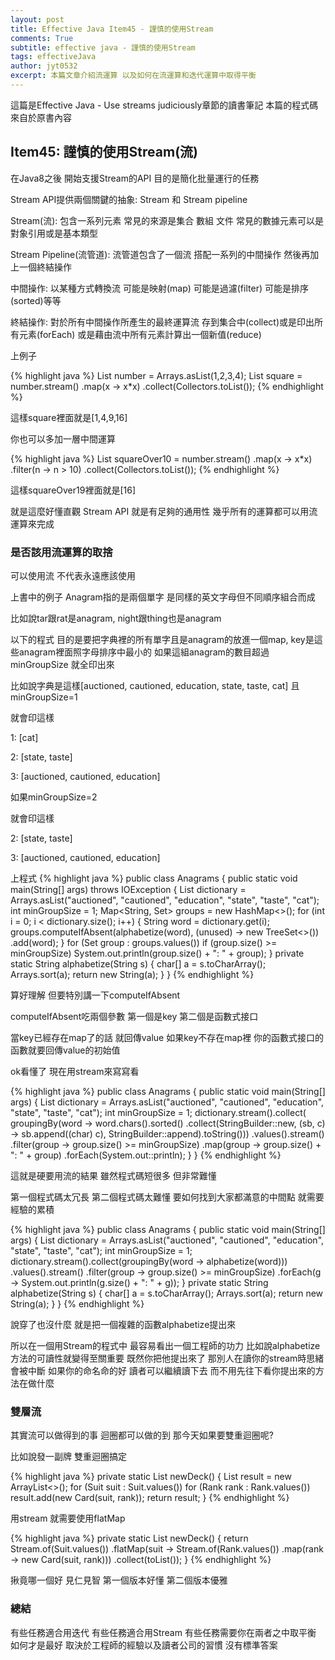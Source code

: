 ```yaml
---
layout: post
title: Effective Java Item45 - 謹慎的使用Stream
comments: True 
subtitle: effective java - 謹慎的使用Stream
tags: effectiveJava
author: jyt0532
excerpt: 本篇文章介紹流運算 以及如何在流運算和迭代運算中取得平衡
---
```


這篇是Effective Java - Use streams judiciously章節的讀書筆記 本篇的程式碼來自於原書內容

## Item45: 謹慎的使用Stream(流)

在Java8之後 開始支援Stream的API 目的是簡化批量運行的任務

Stream API提供兩個關鍵的抽象: Stream 和 Stream pipeline

Stream(流): 包含一系列元素 常見的來源是集合 數組 文件 常見的數據元素可以是對象引用或是基本類型

Stream Pipeline(流管道): 流管道包含了一個流 搭配一系列的中間操作 然後再加上一個終結操作 

中間操作: 以某種方式轉換流 可能是映射(map) 可能是過濾(filter) 可能是排序(sorted)等等

終結操作: 對於所有中間操作所產生的最終運算流 存到集合中(collect)或是印出所有元素(forEach) 或是藉由流中所有元素計算出一個新值(reduce)

上例子

{% highlight java %}
List<Integer> number = Arrays.asList(1,2,3,4);
List<Integer> square = 
number.stream()
  .map(x -> x*x)
  .collect(Collectors.toList()); 
{% endhighlight %}

這樣square裡面就是[1,4,9,16] 

你也可以多加一層中間運算

{% highlight java %}
List<Integer> squareOver10 = 
number.stream()
  .map(x -> x*x)
  .filter(n -> n > 10)
  .collect(Collectors.toList());
{% endhighlight %}

這樣squareOver19裡面就是[16] 

就是這麼好懂直觀 Stream API 就是有足夠的通用性 幾乎所有的運算都可以用流運算來完成 

### 是否該用流運算的取捨

可以使用流 不代表永遠應該使用

上書中的例子 Anagram指的是兩個單字 是同樣的英文字母但不同順序組合而成

比如說tar跟rat是anagram, night跟thing也是anagram 

以下的程式 目的是要把字典裡的所有單字且是anagram的放進一個map, key是這些anagram裡面照字母排序中最小的 如果這組anagram的數目超過minGroupSize 就全印出來

比如說字典是這樣[auctioned, cautioned, education, state, taste, cat] 且minGroupSize=1

就會印這樣

1: [cat]

2: [state, taste]

3: [auctioned, cautioned, education]

如果minGroupSize=2

就會印這樣

2: [state, taste]

3: [auctioned, cautioned, education]

上程式
{% highlight java %}
public class Anagrams {
  public static void main(String[] args) throws IOException {
    List<String> dictionary = Arrays.asList("auctioned", "cautioned", "education", "state", "taste", "cat");
    int minGroupSize = 1;
    Map<String, Set<String>> groups = new HashMap<>();
    for (int i = 0; i < dictionary.size(); i++) {
        String word = dictionary.get(i);
        groups.computeIfAbsent(alphabetize(word), (unused) -> new TreeSet<>())
          .add(word);
    }
    for (Set<String> group : groups.values())
      if (group.size() >= minGroupSize)
        System.out.println(group.size() + ": " + group);
  }
  private static String alphabetize(String s) {
    char[] a = s.toCharArray();
    Arrays.sort(a);
    return new String(a);
  }
}
{% endhighlight %}

算好理解 但要特別講一下computeIfAbsent

computeIfAbsent吃兩個參數 第一個是key 第二個是函數式接口

當key已經存在map了的話 就回傳value 如果key不存在map裡 你的函數式接口的函數就要回傳value的初始值

ok看懂了 現在用stream來寫寫看


{% highlight java %}
public class Anagrams {
  public static void main(String[] args) {
    List<String> dictionary = Arrays.asList("auctioned", "cautioned", "education", "state", "taste", "cat");
    int minGroupSize = 1;
    dictionary.stream().collect(
        groupingBy(word -> word.chars().sorted()
          .collect(StringBuilder::new,
            (sb, c) -> sb.append((char) c),
            StringBuilder::append).toString()))
        .values().stream()
        .filter(group -> group.size() >= minGroupSize)
        .map(group -> group.size() + ": " + group)
        .forEach(System.out::println);
    }
}
{% endhighlight %}

這就是硬要用流的結果 雖然程式碼短很多 但非常難懂 

第一個程式碼太冗長 第二個程式碼太難懂 要如何找到大家都滿意的中間點 就需要經驗的累積

{% highlight java %}
public class Anagrams {
  public static void main(String[] args) {
    List<String> dictionary = Arrays.asList("auctioned", "cautioned", "education", "state", "taste", "cat");
    int minGroupSize = 1;
    dictionary.stream().collect(groupingBy(word -> alphabetize(word)))
        .values().stream()
        .filter(group -> group.size() >= minGroupSize)
        .forEach(g -> System.out.println(g.size() + ": " + g));
  }
  private static String alphabetize(String s) {
    char[] a = s.toCharArray();
    Arrays.sort(a);
    return new String(a);
  }
}
{% endhighlight %}

說穿了也沒什麼 就是把一個複雜的函數alphabetize提出來

所以在一個用Stream的程式中 最容易看出一個工程師的功力 比如說alphabetize方法的可讀性就變得至關重要 既然你把他提出來了 那別人在讀你的stream時思緒會被中斷 如果你的命名命的好 讀者可以繼續讀下去 而不用先往下看你提出來的方法在做什麼


### 雙層流

其實流可以做得到的事 迴圈都可以做的到 那今天如果要雙重迴圈呢?

比如說發一副牌 雙重迴圈搞定

{% highlight java %}
private static List<Card> newDeck() {
  List<Card> result = new ArrayList<>();
  for (Suit suit : Suit.values())
    for (Rank rank : Rank.values())
      result.add(new Card(suit, rank));
  return result;
}
{% endhighlight %}

用stream 就需要使用flatMap

{% highlight java %}
private static List<Card> newDeck() {
    return Stream.of(Suit.values())
      .flatMap(suit ->
        Stream.of(Rank.values())
          .map(rank -> new Card(suit, rank)))
      .collect(toList());
  }
{% endhighlight %}

揪竟哪一個好 見仁見智 第一個版本好懂 第二個版本優雅

### 總結

有些任務適合用迭代 有些任務適合用Stream 有些任務需要你在兩者之中取平衡 如何才是最好 取決於工程師的經驗以及讀者公司的習慣 沒有標準答案






